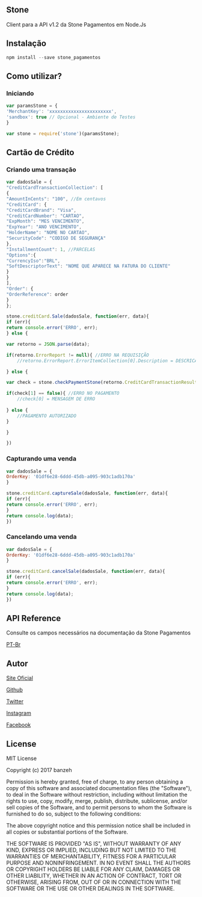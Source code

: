## Stone

Client para a API v1.2 da Stone Pagamentos em Node.Js

## Instalação
```js
npm install --save stone_pagamentos
```

## Como utilizar?

### Iniciando
```js
var paramsStone = {
'MerchantKey': 'xxxxxxxxxxxxxxxxxxxxxxx',
'sandbox': true // Opcional - Ambiente de Testes
}

var stone = require('stone')(paramsStone);
```

## Cartão de Crédito

### Criando uma transação
```js
var dadosSale = {
"CreditCardTransactionCollection": [
{
"AmountInCents": "100", //Em centavos
"CreditCard": {
"CreditCardBrand": "Visa",
"CreditCardNumber": "CARTAO",
"ExpMonth": "MES VENCIMENTO",
"ExpYear": "ANO VENCIMENTO",
"HolderName": "NOME NO CARTAO",
"SecurityCode": "CODIGO DE SEGURANÇA"
},
"InstallmentCount": 1, //PARCELAS
"Options":{
"CurrencyIso":"BRL",
"SoftDescriptorText": "NOME QUE APARECE NA FATURA DO CLIENTE"
}
}
],
"Order": {
"OrderReference": order
}
};

stone.creditCard.Sale(dadosSale, function(err, data){
if (err){
return console.error('ERRO', err);
} else {

var retorno = JSON.parse(data);

if(retorno.ErrorReport != null){ //ERRO NA REQUISIÇÃO
    //retorno.ErrorReport.ErrorItemCollection[0].Description = DESCRICAO DO ERRO

} else {

var check = stone.checkPaymentStone(retorno.CreditCardTransactionResultCollection[0].AcquirerReturnCode);

if(check[1] == false){ //ERRO NO PAGAMENTO
    //check[0] = MENSAGEM DE ERRO
    
} else {
    //PAGAMENTO AUTORIZADO
}

}

})
```

### Capturando uma venda
```js
var dadosSale = {
OrderKey: '01df6e28-6ddd-45db-a095-903c1adb170a'
}

stone.creditCard.captureSale(dadosSale, function(err, data){
if (err){
return console.error('ERRO', err);
}
return console.log(data);
})
```

### Cancelando uma venda
```js
var dadosSale = {
OrderKey: '01df6e28-6ddd-45db-a095-903c1adb170a'
}

stone.creditCard.cancelSale(dadosSale, function(err, data){
if (err){
return console.error('ERRO', err);
}
return console.log(data);
})
```

## API Reference

Consulte os campos necessários na documentação da Stone Pagamentos

[PT-Br](https://gateway.stone.com.br/v1.2/docs)


## Autor

[Site Oficial](http://leonardovargasleffa.com.br/)

[Github](https://github.com/leonardovargasleffa)

[Twitter](http://twitter.com/lleoo8)

[Instagram](http://instagram.com/leonardovargasleffa)

[Facebook](http://facebook.com/leonardovargasleffa)

## License

MIT License

Copyright (c) 2017 banzeh

Permission is hereby granted, free of charge, to any person obtaining a copy
of this software and associated documentation files (the "Software"), to deal
in the Software without restriction, including without limitation the rights
to use, copy, modify, merge, publish, distribute, sublicense, and/or sell
copies of the Software, and to permit persons to whom the Software is
furnished to do so, subject to the following conditions:

The above copyright notice and this permission notice shall be included in all
copies or substantial portions of the Software.

THE SOFTWARE IS PROVIDED "AS IS", WITHOUT WARRANTY OF ANY KIND, EXPRESS OR
IMPLIED, INCLUDING BUT NOT LIMITED TO THE WARRANTIES OF MERCHANTABILITY,
FITNESS FOR A PARTICULAR PURPOSE AND NONINFRINGEMENT. IN NO EVENT SHALL THE
AUTHORS OR COPYRIGHT HOLDERS BE LIABLE FOR ANY CLAIM, DAMAGES OR OTHER
LIABILITY, WHETHER IN AN ACTION OF CONTRACT, TORT OR OTHERWISE, ARISING FROM,
OUT OF OR IN CONNECTION WITH THE SOFTWARE OR THE USE OR OTHER DEALINGS IN THE
SOFTWARE.
